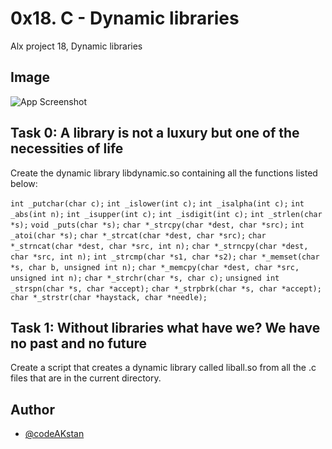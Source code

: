 
# 0x18. C - Dynamic libraries

Alx project 18, Dynamic libraries


## Image

![App Screenshot](https://miro.medium.com/v2/resize:fit:942/1*9hRoY7VKprTjUK5I5k4ZEg.png)


## Task 0: A library is not a luxury but one of the necessities of life
Create the dynamic library libdynamic.so containing all the functions listed below:

`int _putchar(char c);`
`int _islower(int c);`
`int _isalpha(int c);`
`int _abs(int n);`
`int _isupper(int c);`
`int _isdigit(int c);`
`int _strlen(char *s);`
`void _puts(char *s);`
`char *_strcpy(char *dest, char *src);`
`int _atoi(char *s);`
`char *_strcat(char *dest, char *src);`
`char *_strncat(char *dest, char *src, int n);`
`char *_strncpy(char *dest, char *src, int n);`
`int _strcmp(char *s1, char *s2);`
`char *_memset(char *s, char b, unsigned int n);`
`char *_memcpy(char *dest, char *src, unsigned int n);`
`char *_strchr(char *s, char c);`
`unsigned int _strspn(char *s, char *accept);`
`char *_strpbrk(char *s, char *accept);`
`char *_strstr(char *haystack, char *needle);`
## Task 1: Without libraries what have we? We have no past and no future

Create a script that creates a dynamic library called liball.so from all the .c files that are in the current directory.
## Author

- [@codeAKstan](https://github.com/codeAKstan)

